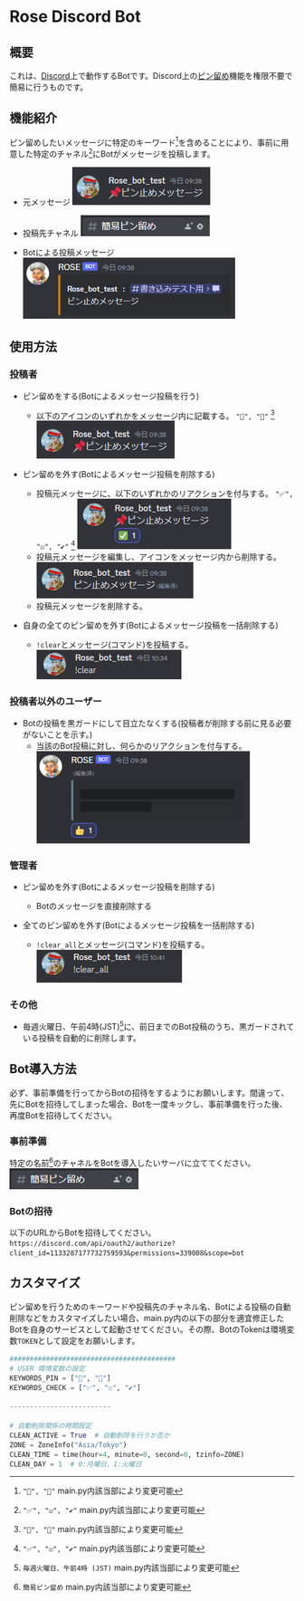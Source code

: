 # Rose Discord Bot

## 概要

これは、[Discord](https://discord.com/)上で動作するBotです。Discord上の[ピン留め](https://support.discord.com/hc/ja/articles/221421867-How-do-I-pin-messages-)機能を権限不要で簡易に行うものです。

## 機能紹介

ピン留めしたいメッセージに特定のキーワード[^pin_key]を含めることにより、事前に用意した特定のチャネル[^check_key]にBotがメッセージを投稿します。

- 元メッセージ
    ![cue message](./Resources/ReadMe/cue_message.png)

- 投稿先チャネル
    ![channel](./Resources/ReadMe/channel.png)

- Botによる投稿メッセージ
    ![post message](./Resources/ReadMe/post_message.png)

## 使用方法

### 投稿者

- ピン留めをする(Botによるメッセージ投稿を行う)
  - 以下のアイコンのいずれかをメッセージ内に記載する。
    `"📌", "📍"` [^pin_key]
    ![cue message](./Resources/ReadMe/cue_message.png)

- ピン留めを外す(Botによるメッセージ投稿を削除する)
  - 投稿元メッセージに、以下のいずれかのリアクションを付与する。
    `"✅", "☑️", "✔️"` [^check_key]
    ![cue checked](./Resources/ReadMe/cue_checked.png)
  - 投稿元メッセージを編集し、アイコンをメッセージ内から削除する。
    ![cue edited](./Resources/ReadMe/cue_edited.png)
  - 投稿元メッセージを削除する。

- 自身の全てのピン留めを外す(Botによるメッセージ投稿を一括削除する)
  - `!clear`とメッセージ(コマンド)を投稿する。
    ![command clear](./Resources/ReadMe/command_clear.png)

### 投稿者以外のユーザー

- Botの投稿を黒ガードにして目立たなくする(投稿者が削除する前に見る必要がないことを示す。)
  - 当該のBot投稿に対し、何らかのリアクションを付与する。
    ![Alt text](./Resources/ReadMe/post_hidden.png)

### 管理者

- ピン留めを外す(Botによるメッセージ投稿を削除する)
  - Botのメッセージを直接削除する

- 全てのピン留めを外す(Botによるメッセージ投稿を一括削除する)
  - `!clear_all`とメッセージ(コマンド)を投稿する。
    ![Alt text](./Resources/ReadMe/command_clear_all.png)

### その他

- 毎週火曜日、午前4時(JST)[^clear_time]に、前日までのBot投稿のうち、黒ガードされている投稿を自動的に削除します。

## Bot導入方法

必ず、事前準備を行ってからBotの招待をするようにお願いします。間違って、先にBotを招待してしまった場合、Botを一度キックし、事前準備を行った後、再度Botを招待してください。

### 事前準備

特定の名前[^channel_name]のチャネルをBotを導入したいサーバに立ててください。
    ![channel](./Resources/ReadMe/channel.png)

### Botの招待

以下のURLからBotを招待してください。
`https://discord.com/api/oauth2/authorize?client_id=1133287177732759593&permissions=339008&scope=bot`

## カスタマイズ
ピン留めを行うためのキーワードや投稿先のチャネル名、Botによる投稿の自動削除などをカスタマイズしたい場合、main.py内の以下の部分を適宜修正したBotを自身のサービスとして起動させてください。その際、BotのTokenは環境変数`TOKEN`として設定をお願いします。

``` python
#########################################
# USER 環境変数の設定
KEYWORDS_PIN = ["📌", "📍"]
KEYWORDS_CHECK = ["✅", "☑️", "✔️"]

-------------------------

# 自動削除関係の時間設定
CLEAN_ACTIVE = True  # 自動削除を行うか否か
ZONE = ZoneInfo("Asia/Tokyo")
CLEAN_TIME = time(hour=4, minute=0, second=0, tzinfo=ZONE)
CLEAN_DAY = 1  # 0:月曜日、1:火曜日
```


[^pin_key]:`"📌", "📍"` main.py内該当部により変更可能
[^check_key]:`"✅", "☑️", "✔️"` main.py内該当部により変更可能
[^channel_name]:`簡易ピン留め` main.py内該当部により変更可能
[^clear_time]:`毎週火曜日、午前4時 (JST)` main.py内該当部により変更可能
